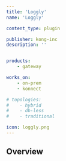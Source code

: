 ```yaml
---
title: 'Loggly'
name: 'Loggly'

content_type: plugin

publisher: kong-inc
description: ''


products:
    - gateway

works_on:
    - on-prem
    - konnect

# topologies:
#    - hybrid
#    - db-less
#    - traditional

icon: loggly.png
---
```


## Overview
